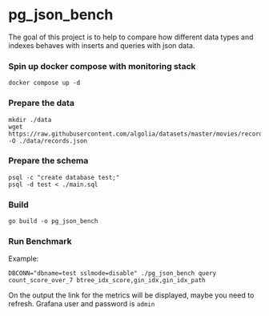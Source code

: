 # pg_json_bench

The goal of this project is to help to compare how different data types and indexes behaves with inserts and queries with json data.

### Spin up docker compose with monitoring stack
```shell
docker compose up -d
```

### Prepare the data
```shell
mkdir ./data
wget https://raw.githubusercontent.com/algolia/datasets/master/movies/records.json -O ./data/records.json
```

### Prepare the schema
```shell
psql -c "create database test;"
psql -d test < ./main.sql
```

### Build
```shell
go build -o pg_json_bench
```

### Run Benchmark
Example:
```shell
DBCONN="dbname=test sslmode=disable" ./pg_json_bench query count_score_over_7 btree_idx_score,gin_idx,gin_idx_path
```

On the output the link for the metrics will be displayed, maybe you need to refresh.
Grafana user and password is `admin`